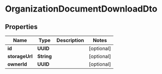 

# OrganizationDocumentDownloadDto


## Properties

Name | Type | Description | Notes
------------ | ------------- | ------------- | -------------
**id** | **UUID** |  |  [optional]
**storageUrl** | **String** |  |  [optional]
**ownerId** | **UUID** |  |  [optional]



